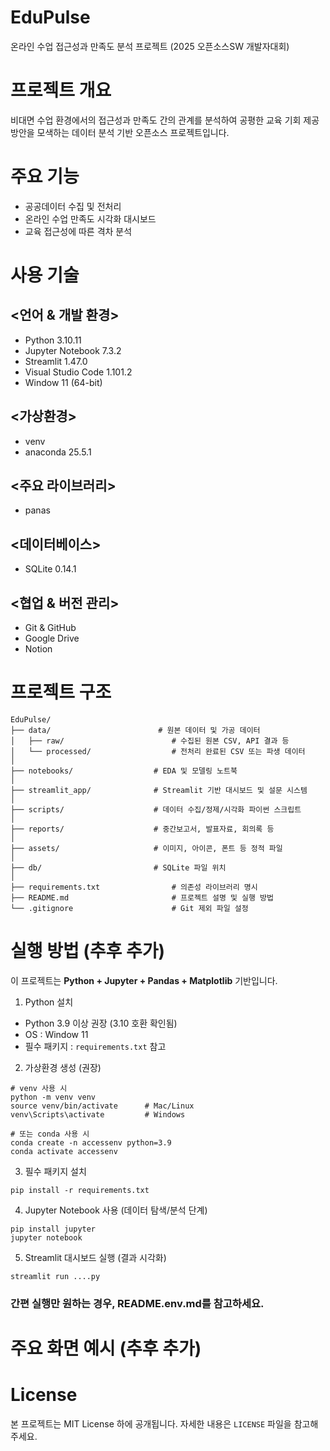 # EduPulse

온라인 수업 접근성과 만족도 분석 프로젝트 (2025 오픈소스SW 개발자대회)

# 프로젝트 개요

비대면 수업 환경에서의 접근성과 만족도 간의 관계를 분석하여 공평한 교육 기회 제공 방안을 모색하는 데이터 분석 기반 오픈소스 프로젝트입니다.

# 주요 기능

- 공공데이터 수집 및 전처리
- 온라인 수업 만족도 시각화 대시보드
- 교육 접근성에 따른 격차 분석

# 사용 기술

## <언어 & 개발 환경>
- Python 3.10.11
- Jupyter Notebook 7.3.2
- Streamlit 1.47.0
- Visual Studio Code 1.101.2
- Window 11 (64-bit)

## <가상환경>
- venv
- anaconda 25.5.1

## <주요 라이브러리>
- panas

## <데이터베이스>
- SQLite 0.14.1

## <협업 & 버전 관리>
- Git & GitHub
- Google Drive
- Notion

# 프로젝트 구조
```
EduPulse/
├── data/                        # 원본 데이터 및 가공 데이터
│   ├── raw/                        # 수집된 원본 CSV, API 결과 등
│   └── processed/                  # 전처리 완료된 CSV 또는 파생 데이터
│
├── notebooks/                  # EDA 및 모델링 노트북
│
├── streamlit_app/              # Streamlit 기반 대시보드 및 설문 시스템
│
├── scripts/                    # 데이터 수집/정제/시각화 파이썬 스크립트
│
├── reports/                    # 중간보고서, 발표자료, 회의록 등
│
├── assets/                     # 이미지, 아이콘, 폰트 등 정적 파일
│
├── db/                         # SQLite 파일 위치
│
├── requirements.txt                # 의존성 라이브러리 명시
├── README.md                       # 프로젝트 설명 및 실행 방법
└── .gitignore                      # Git 제외 파일 설정
```
# 실행 방법 (추후 추가)

이 프로젝트는 **Python + Jupyter + Pandas + Matplotlib** 기반입니다.

1. Python 설치
- Python 3.9 이상 권장 (3.10 호환 확인됨)
- OS : Window 11
- 필수 패키지 : `requirements.txt` 참고

2. 가상환경 생성 (권장)
```
# venv 사용 시
python -m venv venv
source venv/bin/activate      # Mac/Linux
venv\Scripts\activate         # Windows

# 또는 conda 사용 시
conda create -n accessenv python=3.9
conda activate accessenv
```
3. 필수 패키지 설치
```
pip install -r requirements.txt
```
4. Jupyter Notebook 사용 (데이터 탐색/분석 단계)
```
pip install jupyter
jupyter notebook
```
5. Streamlit 대시보드 실행 (결과 시각화)
```
streamlit run ....py
```

### 간편 실행만 원하는 경우, README.env.md를 참고하세요.

# 주요 화면 예시 (추후 추가)

# License
본 프로젝트는 MIT License 하에 공개됩니다. 자세한 내용은 `LICENSE` 파일을 참고해주세요.
